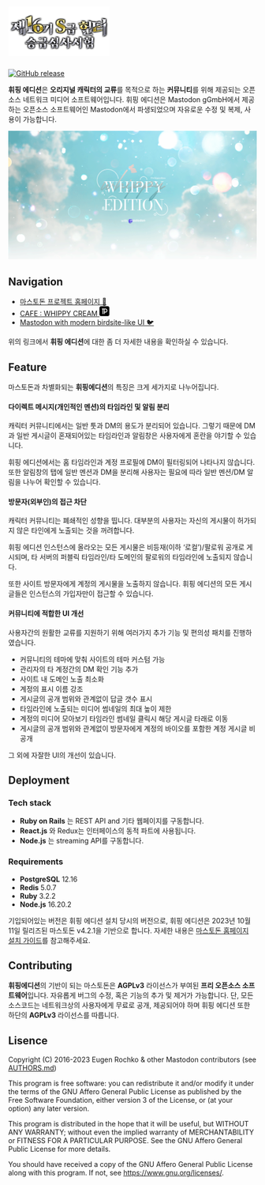 <h1><picture>
  <source media="(prefers-color-scheme: dark)" srcset="./lib/assets/wordmark.dark.png?raw=true">
  <source media="(prefers-color-scheme: light)" srcset="./lib/assets/wordmark.light.png?raw=true">
  <img alt="Whippy Edition" src="./lib/assets/wordmark.light.png" height="100">
</picture></h1>

[![GitHub release](https://img.shields.io/github/release/whippyshou/mastodon.svg)][releases]

[releases]: https://github.com/whippyshou/mastodon/releases


**휘핑 에디션**은 **오리지널 캐릭터의 교류**를 목적으로 하는 **커뮤니티**를 위해 제공되는 오픈소스 네트워크 미디어 소프트웨어입니다. 휘핑 에디션은 Mastodon gGmbH에서 제공하는 오픈소스 소프트웨어인 Mastodon에서 파생되었으며 자유로운 수정 및 복제, 사용이 가능합니다. 

![whippy_Preview](./lib/assets/preview.png)

## Navigation

- [마스토돈 프로젝트 홈페이지 🐘](https://joinmastodon.org)
- [CAFE : WHIPPY CREAM <img alt="Whippy Edition" src="./lib/assets/Postype_Symbol-1.svg?raw=true" height="20"> ][postype]
- [Mastodon with modern birdsite-like UI 🐦](https://github.com/ronilaukkarinen/mastodon-bird-ui/)

[postype]:https://www.postype.com/15635470

위의 링크에서 **휘핑 에디션**에 대한 좀 더 자세한 내용을 확인하실 수 있습니다. 

## Feature

마스토돈과 차별화되는 **휘핑에디션**의 특징은 크게 세가지로 나누어집니다.


#### 다이렉트 메시지(개인적인 멘션)의 타임라인 및 알림 분리
캐릭터 커뮤니티에서는 일반 툿과 DM의 용도가 분리되어 있습니다. 그렇기 때문에 DM과 일반 게시글이 혼재되어있는 타임라인과 알림창은 사용자에게 혼란을 야기할 수 있습니다. 

휘핑 에디션에서는 홈 타임라인과 계정 프로필에 DM이 필터링되어 나타나지 않습니다. 또한 알림창의 탭에 일반 멘션과 DM을 분리해 사용자는 필요에 따라 일반 멘션/DM 알림을 나누어 확인할 수 있습니다. 

#### 방문자(외부인)의 접근 차단 
캐릭터 커뮤니티는 폐쇄적인 성향을 띱니다. 대부분의 사용자는 자신의 게시물이 허가되지 않은 타인에게 노출되는 것을 꺼려합니다. 

휘핑 에디션 인스턴스에 올라오는 모든 게시물은 비등재(이하 ‘로컬’)/팔로워 공개로 게시되며, 타 서버의 퍼블릭 타임라인/타 도메인의 팔로워의 타임라인에 노출되지 않습니다. 

또한 사이트 방문자에게 계정의 게시물을 노출하지 않습니다. 휘핑 에디션의 모든 게시글들은 인스턴스의 가입자만이 접근할 수 있습니다. 


#### 커뮤니티에 적합한 UI 개선 

사용자간의 원활한 교류를 지원하기 위해 여러가지 추가 기능 및 편의성 패치를 진행하였습니다. 
- 커뮤니티의 테마에 맞춰 사이트의 테마 커스텀 가능 
- 관리자의 타 계정간의 DM 확인 기능 추가 
- 사이트 내 도메인 노출 최소화 
- 계정의 표시 이름 강조
- 게시글의 공개 범위와 관계없이 답글 갯수 표시 
- 타임라인에 노출되는 미디어 썸네일의 최대 높이 제한
- 계정의 미디어 모아보기 타임라인 썸네일 클릭시 해당 게시글 타래로 이동
- 게시글의 공개 범위와 관계없이 방문자에게 계정의 바이오를 포함한 계정 게시글 비공개

그 외에 자잘한 UI의 개선이 있습니다. 


## Deployment

### Tech stack

- **Ruby on Rails** 는 REST API and 기타 웹페이지를 구동합니다. 
- **React.js** 와 Redux는 인터페이스의 동적 파트에 사용됩니다. 
- **Node.js** 는 streaming API를 구동합니다. 

### Requirements

- **PostgreSQL** 12.16
- **Redis** 5.0.7
- **Ruby** 3.2.2
- **Node.js** 16.20.2

기입되어있는 버전은 휘핑 에디션 설치 당시의 버전으로, 휘핑 에디션은 2023년 10월 11일 릴리즈된 마스토돈 v4.2.1을 기반으로 합니다. 자세한 내용은 [마스토돈 홈페이지 설치 가이드](https://docs.joinmastodon.org/admin/install/)를 참고해주세요.


## Contributing

**휘핑에디션**의 기반이 되는 마스토돈은 **AGPLv3** 라이선스가 부여된 **프리 오픈소스 소프트웨어**입니다. 자유롭게 버그의 수정, 혹은 기능의 추가 및 제거가 가능합니다. 단, 모든 소스코드는 네트워크상의 사용자에게 무료로 공개, 제공되어야 하며 휘핑 에디션 또한 하단의 **AGPLv3** 라이선스를 따릅니다. 



## Lisence

Copyright (C) 2016-2023 Eugen Rochko & other Mastodon contributors (see [AUTHORS.md](AUTHORS.md))

This program is free software: you can redistribute it and/or modify it under the terms of the GNU Affero General Public License as published by the Free Software Foundation, either version 3 of the License, or (at your option) any later version.

This program is distributed in the hope that it will be useful, but WITHOUT ANY WARRANTY; without even the implied warranty of MERCHANTABILITY or FITNESS FOR A PARTICULAR PURPOSE. See the GNU Affero General Public License for more details.

You should have received a copy of the GNU Affero General Public License along with this program. If not, see <https://www.gnu.org/licenses/>.
